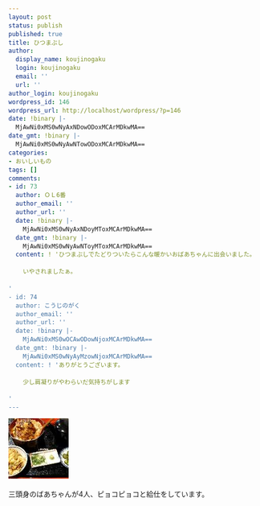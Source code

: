 ```yaml
---
layout: post
status: publish
published: true
title: ひつまぶし
author:
  display_name: koujinogaku
  login: koujinogaku
  email: ''
  url: ''
author_login: koujinogaku
wordpress_id: 146
wordpress_url: http://localhost/wordpress/?p=146
date: !binary |-
  MjAwNi0xMS0wNyAxNDowODoxMCArMDkwMA==
date_gmt: !binary |-
  MjAwNi0xMS0wNyAwNTowODoxMCArMDkwMA==
categories:
- おいしいもの
tags: []
comments:
- id: 73
  author: ＯＬ6番
  author_email: ''
  author_url: ''
  date: !binary |-
    MjAwNi0xMS0wNyAxNDoyMToxMCArMDkwMA==
  date_gmt: !binary |-
    MjAwNi0xMS0wNyAwNToyMToxMCArMDkwMA==
  content: ! 'ひつまぶしでたどりついたらこんな暖かいおばあちゃんに出会いました。

    いやされましたぁ。

'
- id: 74
  author: こうじのがく
  author_email: ''
  author_url: ''
  date: !binary |-
    MjAwNi0xMS0wOCAwODowNjoxMCArMDkwMA==
  date_gmt: !binary |-
    MjAwNi0xMS0wNyAyMzowNjoxMCArMDkwMA==
  content: ! 'ありがとうございます。

    少し肩凝りがやわらいだ気持ちがします

'
---
```

<p><a href="/blog/img/20061107141257.jpg" target="_blank"><img src="/blog/img/20061107141257.jpg" alt="" border="0"></a><br clear="all"><br />
三頭身のばあちゃんが4人、ピョコピョコと給仕をしています。</p>
